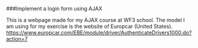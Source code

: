 ###Implement a login form using AJAX

This is a webpage made for my AJAX course at WF3 school.
The model I am using for my exercise is the website of Europcar (United States).
https://www.europcar.com/EBE/module/driver/AuthenticateDrivers1000.do?action=7
